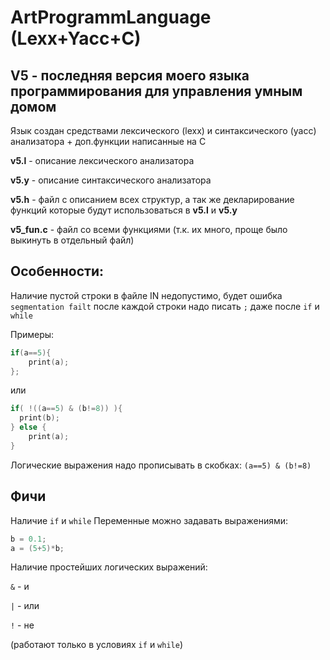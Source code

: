 # ArtProgrammLanguage (Lexx+Yacc+C)

## V5 - последняя версия моего языка программирования для управления умным домом

Язык создан средствами лексического (lexx) и синтаксического (yacc) анализатора + доп.функции написанные на С

**v5.l** - описание лексического анализатора

**v5.y** - описание синтаксического анализатора

**v5.h** - файл с описанием всех структур, а так же декларирование функций которые будут использоваться в **v5.l** и **v5.y**

**v5_fun.c** - файл со всеми функциями (т.к. их много, проще было выкинуть в отдельный файл)

## Особенности:
Наличие пустой строки в файле IN недопустимо, будет ошибка ```segmentation failt```
после каждой строки надо писать ```;```
даже после ```if``` и ```while```

Примеры:
```c 
if(a==5){
	print(a);
};
```
или
```c
if( !((a==5) & (b!=8)) ){
  print(b);
} else {
	print(a);
}
```
Логические выражения надо прописывать в скобках: ```(a==5) & (b!=8)```

## Фичи
Наличие ```if``` и ```while```
Переменные можно задавать выражениями: 
```c
b = 0.1; 
a = (5+5)*b;
```
Наличие простейших логических выражений: 

```&``` - и

```|``` - или

```!``` - не 

(работают только в условиях ```if``` и ```while```)

